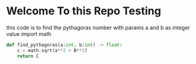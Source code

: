 # Welcome To this Repo Testing
this code is to find the pythagoras number with params a and b as integer value
import math
```python
def find_pythagoras(a:int, b:int) -> float:
    c = math.sqrt(a**2 + B**2)
    return C

